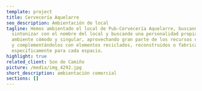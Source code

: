 ```yaml
---
template: project
title: Cervecería Aquelarre
seo_description: Ambientación de local
tagline: Hemos ambientado el local de Pub-Cervecería Aquelarre, buscando
  sintonizar con el nombre del local y buscando una personalidad propia, un
  ambiente cómodo y singular, aprovechando gran parte de los recursos existentes
  y complementándolos con elementos reciclados, reconstruidos o fabricados
  específicamente para cada espacio.
highlight: true
related_client: Son do Camiño
picture: /media/img_4292.jpg
short_description: ambientación comercial
sections: []
---
```


